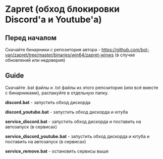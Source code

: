 # Zapret (обход блокировки Discord'а и Youtube'а)

## Перед началом
Скачайте бинарники с репозитория автора - https://github.com/bol-van/zapret/tree/master/binaries/win64/zapret-winws (в случае обновлений или недоверия)

## Guide
Скачайте .bat файлы и .txt файлы из этого репозитория (или всё вместе с бинарниками), распакуйте в отдельную папку.

**discord.bat** - запустить обход дискорда

**discord_youtube.bat** - запустить обход дискорда и ютуба

**service_discord.bat** - запустить обход дискорда и поставить на автозапуск (в сервисах)

**service_discord_youtube.bat** - запустить обход дискорда и ютуба и поставить на автозапуск (в сервисах)

**service_remove.bat** - остановить сервисы выше
